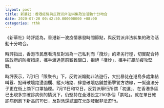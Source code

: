 ```yaml
---
layout: post
title: 新華社：香港疫情與反對派非法糾集政治活動十分吻合
date: 2020-07-20 00:42:50.000000000 +08:00
categories: rthk
---
```


《新華社》時評認為，香港新一波疫情暴發時間節點，與反對派非法糾集的政治活動十分吻合。

時評指出，香港市民應看清反對派為一己私利而「攬炒」的卑劣行徑，切實配合特區政府的防疫措施，攜手渡過當前艱難關口，拒絕「攬炒」，攜手打贏防疫攻堅戰。

時評表示，7月1日「限聚令」下，反對派煽動非法遊行，大批暴徒在港島多處集結叫囂、掘磚破壞路邊圍欄、縱火堵路、肆意破壞店舖並衝擊警方防線，一幫違法分子更在街上摘下口罩抽煙。7月11日和12日，反對派舉行所謂「初選」，在香港多區已出現多宗確診病例的情況下，仍堅持在全港設立250多個「票站」。就在單日確診病例創下新高的19日，反對派還試圖在元朗發起非法遊行。
